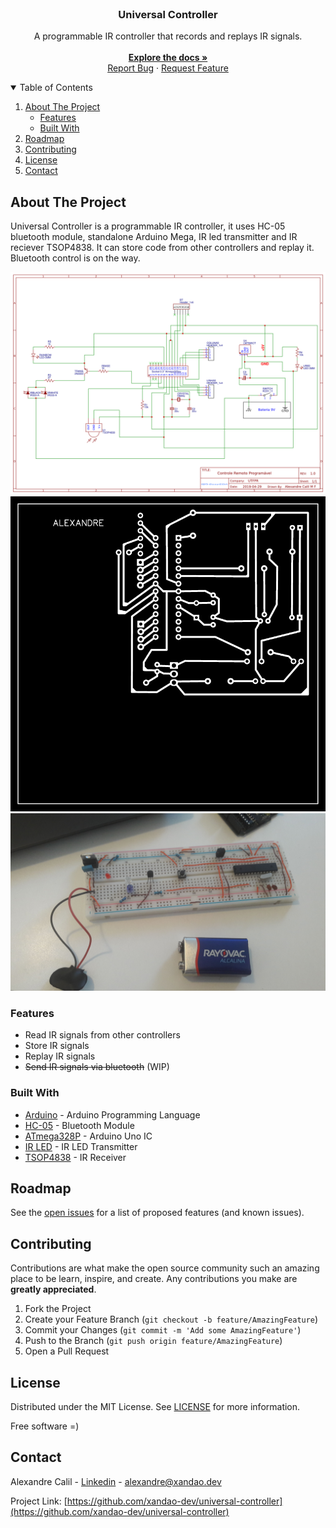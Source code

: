 <br />
<p align="center">
  <h3 align="center">Universal Controller</h3>

  <p align="center">
    A programmable IR controller that records and replays IR signals.
    <br />
	<br />
    <a href="https://github.com/xandao-dev/universal-controller"><strong>Explore the docs »</strong></a>
    <br />
    <a href="https://github.com/xandao-dev/universal-controller/issue">Report Bug</a>
    ·
    <a href="https://github.com/xandao-dev/universal-controller/issues">Request Feature</a>
  </p>
</p>


<!-- TABLE OF CONTENTS -->
<details open="open">
  <summary>Table of Contents</summary>
  <ol>
    <li>
      <a href="#about-the-project">About The Project</a>
      <ul>
        <li><a href="#features">Features</a></li>
        <li><a href="#built-with">Built With</a></li>
      </ul>
    </li>
    <li><a href="#roadmap">Roadmap</a></li>
    <li><a href="#contributing">Contributing</a></li>
    <li><a href="#license">License</a></li>
    <li><a href="#contact">Contact</a></li>
  </ol>
</details>


<!-- ABOUT THE PROJECT -->
## About The Project

Universal Controller is a programmable IR controller, it uses HC-05 bluetooth module, standalone Arduino Mega, IR led transmitter and IR reciever TSOP4838. It can store code from other controllers and replay it. Bluetooth control is on the way.

<div align="center">
  <a href="https://github.com/xandao-dev/universal-controller">
    <img src="./assets/schematic.png" alt="Schematic">
    <img src="./assets/pcb-negative.png" alt="PCB Negative">
    <img src="./assets/prototype.jpeg" alt="Prototype">
  </a>
</div>

### Features

* Read IR signals from other controllers
* Store IR signals
* Replay IR signals
* ~~Send IR signals via bluetooth~~ (WIP)

### Built With

* [Arduino](https://www.arduino.cc/) - Arduino Programming Language
* [HC-05](https://www.sparkfun.com/products/13975) - Bluetooth Module
* [ATmega328P](https://www.sparkfun.com/products/11021) - Arduino Uno IC
* [IR LED](https://www.sparkfun.com/products/9349) - IR LED Transmitter
* [TSOP4838](https://www.mouser.com/ProductDetail/Vishay-Semiconductors/TSOP4838) - IR Receiver

<!-- ROADMAP -->
## Roadmap

See the [open issues](https://github.com/xandao-dev/universal-controller/issues) for a list of proposed features (and known issues).

<!-- CONTRIBUTING -->
## Contributing

Contributions are what make the open source community such an amazing place to be learn, inspire, and create. Any contributions you make are **greatly appreciated**.

1. Fork the Project
2. Create your Feature Branch (`git checkout -b feature/AmazingFeature`)
3. Commit your Changes (`git commit -m 'Add some AmazingFeature'`)
4. Push to the Branch (`git push origin feature/AmazingFeature`)
5. Open a Pull Request

<!-- LICENSE -->
## License

Distributed under the MIT License. See [LICENSE](./LICENSE.md) for more information.

Free software =)

<!-- CONTACT -->
## Contact

Alexandre Calil - [Linkedin](https://www.linkedin.com/in/xandao-dev/) - [alexandre@xandao.dev](mailto:alexandre@xandao.dev)

Project Link: [https://github.com/xandao-dev/universal-controller](https://github.com/xandao-dev/universal-controller)
